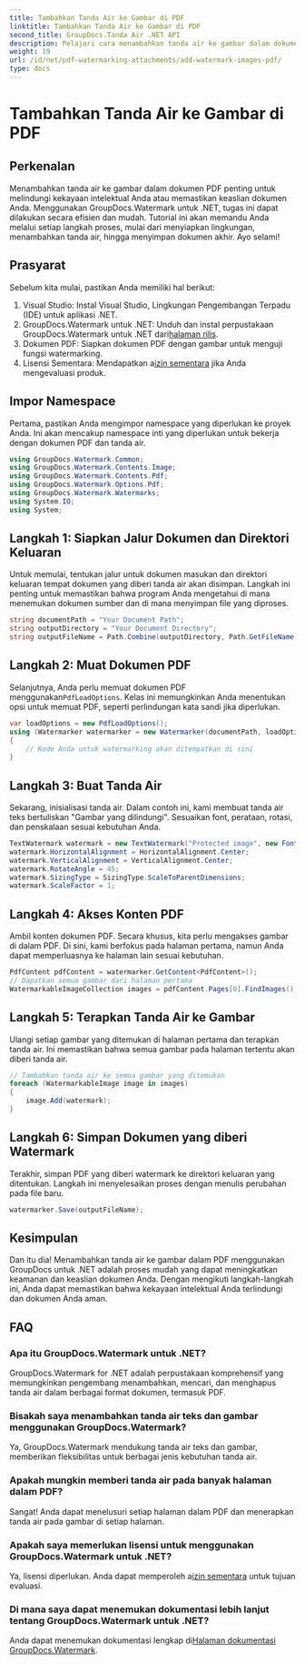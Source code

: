 ```yaml
---
title: Tambahkan Tanda Air ke Gambar di PDF
linktitle: Tambahkan Tanda Air ke Gambar di PDF
second_title: GroupDocs.Tanda Air .NET API
description: Pelajari cara menambahkan tanda air ke gambar dalam dokumen PDF menggunakan GroupDocs.Watermark untuk .NET dengan tutorial langkah demi langkah kami yang mendetail. Amankan PDF Anda dengan mudah.
weight: 19
url: /id/net/pdf-watermarking-attachments/add-watermark-images-pdf/
type: docs
---
```

# Tambahkan Tanda Air ke Gambar di PDF

## Perkenalan
Menambahkan tanda air ke gambar dalam dokumen PDF penting untuk melindungi kekayaan intelektual Anda atau memastikan keaslian dokumen Anda. Menggunakan GroupDocs.Watermark untuk .NET, tugas ini dapat dilakukan secara efisien dan mudah. Tutorial ini akan memandu Anda melalui setiap langkah proses, mulai dari menyiapkan lingkungan, menambahkan tanda air, hingga menyimpan dokumen akhir. Ayo selami!
## Prasyarat
Sebelum kita mulai, pastikan Anda memiliki hal berikut:
1. Visual Studio: Instal Visual Studio, Lingkungan Pengembangan Terpadu (IDE) untuk aplikasi .NET.
2.  GroupDocs.Watermark untuk .NET: Unduh dan instal perpustakaan GroupDocs.Watermark untuk .NET dari[halaman rilis](https://releases.groupdocs.com/Watermark/net/).
3. Dokumen PDF: Siapkan dokumen PDF dengan gambar untuk menguji fungsi watermarking.
4.  Lisensi Sementara: Mendapatkan a[izin sementara](https://purchase.groupdocs.com/temporary-license/) jika Anda mengevaluasi produk.
## Impor Namespace
Pertama, pastikan Anda mengimpor namespace yang diperlukan ke proyek Anda. Ini akan mencakup namespace inti yang diperlukan untuk bekerja dengan dokumen PDF dan tanda air.
```csharp
using GroupDocs.Watermark.Common;
using GroupDocs.Watermark.Contents.Image;
using GroupDocs.Watermark.Contents.Pdf;
using GroupDocs.Watermark.Options.Pdf;
using GroupDocs.Watermark.Watermarks;
using System.IO;
using System;
```
## Langkah 1: Siapkan Jalur Dokumen dan Direktori Keluaran
Untuk memulai, tentukan jalur untuk dokumen masukan dan direktori keluaran tempat dokumen yang diberi tanda air akan disimpan. Langkah ini penting untuk memastikan bahwa program Anda mengetahui di mana menemukan dokumen sumber dan di mana menyimpan file yang diproses.
```csharp
string documentPath = "Your Document Path";
string outputDirectory = "Your Document Directory";
string outputFileName = Path.Combine(outputDirectory, Path.GetFileName(documentPath));
```
## Langkah 2: Muat Dokumen PDF
 Selanjutnya, Anda perlu memuat dokumen PDF menggunakan`PdfLoadOptions`. Kelas ini memungkinkan Anda menentukan opsi untuk memuat PDF, seperti perlindungan kata sandi jika diperlukan.
```csharp
var loadOptions = new PdfLoadOptions();
using (Watermarker watermarker = new Watermarker(documentPath, loadOptions))
{
    // Kode Anda untuk watermarking akan ditempatkan di sini
}
```
## Langkah 3: Buat Tanda Air
Sekarang, inisialisasi tanda air. Dalam contoh ini, kami membuat tanda air teks bertuliskan "Gambar yang dilindungi". Sesuaikan font, perataan, rotasi, dan penskalaan sesuai kebutuhan Anda.
```csharp
TextWatermark watermark = new TextWatermark("Protected image", new Font("Arial", 8));
watermark.HorizontalAlignment = HorizontalAlignment.Center;
watermark.VerticalAlignment = VerticalAlignment.Center;
watermark.RotateAngle = 45;
watermark.SizingType = SizingType.ScaleToParentDimensions;
watermark.ScaleFactor = 1;
```
## Langkah 4: Akses Konten PDF
Ambil konten dokumen PDF. Secara khusus, kita perlu mengakses gambar di dalam PDF. Di sini, kami berfokus pada halaman pertama, namun Anda dapat memperluasnya ke halaman lain sesuai kebutuhan.
```csharp
PdfContent pdfContent = watermarker.GetContent<PdfContent>();
// Dapatkan semua gambar dari halaman pertama
WatermarkableImageCollection images = pdfContent.Pages[0].FindImages();
```
## Langkah 5: Terapkan Tanda Air ke Gambar
Ulangi setiap gambar yang ditemukan di halaman pertama dan terapkan tanda air. Ini memastikan bahwa semua gambar pada halaman tertentu akan diberi tanda air.
```csharp
// Tambahkan tanda air ke semua gambar yang ditemukan
foreach (WatermarkableImage image in images)
{
    image.Add(watermark);
}
```
## Langkah 6: Simpan Dokumen yang diberi Watermark
Terakhir, simpan PDF yang diberi watermark ke direktori keluaran yang ditentukan. Langkah ini menyelesaikan proses dengan menulis perubahan pada file baru.
```csharp
watermarker.Save(outputFileName);
```
## Kesimpulan
Dan itu dia! Menambahkan tanda air ke gambar dalam PDF menggunakan GroupDocs untuk .NET adalah proses mudah yang dapat meningkatkan keamanan dan keaslian dokumen Anda. Dengan mengikuti langkah-langkah ini, Anda dapat memastikan bahwa kekayaan intelektual Anda terlindungi dan dokumen Anda aman.
## FAQ
### Apa itu GroupDocs.Watermark untuk .NET?
GroupDocs.Watermark for .NET adalah perpustakaan komprehensif yang memungkinkan pengembang menambahkan, mencari, dan menghapus tanda air dalam berbagai format dokumen, termasuk PDF.
### Bisakah saya menambahkan tanda air teks dan gambar menggunakan GroupDocs.Watermark?
Ya, GroupDocs.Watermark mendukung tanda air teks dan gambar, memberikan fleksibilitas untuk berbagai jenis kebutuhan tanda air.
### Apakah mungkin memberi tanda air pada banyak halaman dalam PDF?
Sangat! Anda dapat menelusuri setiap halaman dalam PDF dan menerapkan tanda air pada gambar di setiap halaman.
### Apakah saya memerlukan lisensi untuk menggunakan GroupDocs.Watermark untuk .NET?
 Ya, lisensi diperlukan. Anda dapat memperoleh a[izin sementara](https://purchase.groupdocs.com/temporary-license/) untuk tujuan evaluasi.
### Di mana saya dapat menemukan dokumentasi lebih lanjut tentang GroupDocs.Watermark untuk .NET?
 Anda dapat menemukan dokumentasi lengkap di[Halaman dokumentasi GroupDocs.Watermark](https://tutorials.groupdocs.com/Watermark/net/).